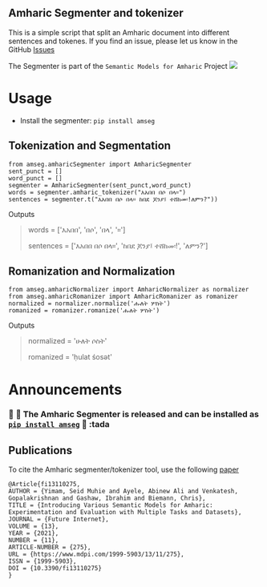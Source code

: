 ## Amharic Segmenter and tokenizer

This is a simple script that split an Amharic document into different sentences and tokenes.
If you find an issue, please let us know in the GitHub [Issues](https://github.com/uhh-lt/amharicprocessor/issues)

The Segmenter is part of the `Semantic Models for Amharic` Project
 [![](https://github.com/uhh-lt/amharicmodels/raw/master/logo.png)](https://github.com/uhh-lt/amharicmodels/)
 
 # Usage
 * Install the segmenter: `pip install amseg`
 
 ## Tokenization and Segmentation
  
 ```
from amseg.amharicSegmenter import AmharicSegmenter
sent_punct = []
word_punct = []
segmenter = AmharicSegmenter(sent_punct,word_punct)
words = segmenter.amharic_tokenizer("እአበበ በሶ በላ።")
sentences = segmenter.t("እአበበ በሶ በላ። ከበደ ጆንያ፤ ተሸከመ፡!ለምን?"))
  ```
  Outputs

  > words = ['እአበበ', 'በሶ', 'በላ', '።']
  >
  > sentences = ['እአበበ በሶ በላ።', 'ከበደ ጆንያ፤ ተሸከመ፡!', 'ለምን?']

  ## Romanization and Normalization

  ```
from amseg.amharicNormalizer import AmharicNormalizer as normalizer
from amseg.amharicRomanizer import AmharicRomanizer as romanizer
normalized = normalizer.normalize('ሑለት ሦስት')
romanized = romanizer.romanize('ሑለት ሦስት')
```

Outputs
> normalized = 'ሁለት ሶስት'
> 
> romanized = 'ḥulat śosət'


# Announcements 

### :tada: :tada:  The Amharic Segmenter is released and can be installed as [`pip install amseg`](https://pypi.org/project/amseg/) :tada: :tada 

## Publications

To cite the Amharic segmenter/tokenizer tool, use the following [paper](https://www.mdpi.com/1999-5903/13/11/275)

```
@Article{fi13110275,
AUTHOR = {Yimam, Seid Muhie and Ayele, Abinew Ali and Venkatesh, Gopalakrishnan and Gashaw, Ibrahim and Biemann, Chris},
TITLE = {Introducing Various Semantic Models for Amharic: Experimentation and Evaluation with Multiple Tasks and Datasets},
JOURNAL = {Future Internet},
VOLUME = {13},
YEAR = {2021},
NUMBER = {11},
ARTICLE-NUMBER = {275},
URL = {https://www.mdpi.com/1999-5903/13/11/275},
ISSN = {1999-5903},
DOI = {10.3390/fi13110275}
}

```
